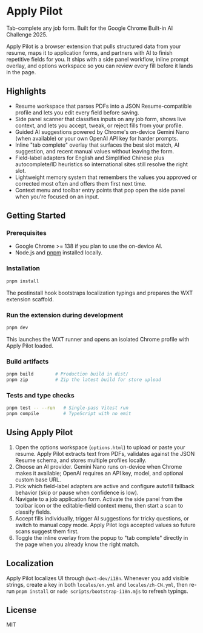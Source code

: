 # Apply Pilot

Tab-complete any job form. Built for the Google Chrome Built-in AI Challenge 2025.

Apply Pilot is a browser extension that pulls structured data from your resume, maps it to application forms, and partners with AI to finish repetitive fields for you. It ships with a side panel workflow, inline prompt overlay, and options workspace so you can review every fill before it lands in the page.

## Highlights
- Resume workspace that parses PDFs into a JSON Resume-compatible profile and lets you edit every field before saving.
- Side panel scanner that classifies inputs on any job form, shows live context, and lets you accept, tweak, or reject fills from your profile.
- Guided AI suggestions powered by Chrome's on-device Gemini Nano (when available) or your own OpenAI API key for harder prompts.
- Inline "tab complete" overlay that surfaces the best slot match, AI suggestion, and recent manual values without leaving the form.
- Field-label adapters for English and Simplified Chinese plus autocomplete/ID heuristics so international sites still resolve the right slot.
- Lightweight memory system that remembers the values you approved or corrected most often and offers them first next time.
- Context menu and toolbar entry points that pop open the side panel when you're focused on an input.

## Getting Started

### Prerequisites
- Google Chrome >= 138 if you plan to use the on-device AI.
- Node.js and [pnpm](https://pnpm.io/) installed locally.

### Installation
```bash
pnpm install
```
The postinstall hook bootstraps localization typings and prepares the WXT extension scaffold.

### Run the extension during development
```bash
pnpm dev
```
This launches the WXT runner and opens an isolated Chrome profile with Apply Pilot loaded.

### Build artifacts
```bash
pnpm build        # Production build in dist/
pnpm zip          # Zip the latest build for store upload
```

### Tests and type checks
```bash
pnpm test -- --run   # Single-pass Vitest run
pnpm compile         # TypeScript with no emit
```

## Using Apply Pilot
1. Open the options workspace (`options.html`) to upload or paste your resume. Apply Pilot extracts text from PDFs, validates against the JSON Resume schema, and stores multiple profiles locally.
2. Choose an AI provider. Gemini Nano runs on-device when Chrome makes it available; OpenAI requires an API key, model, and optional custom base URL.
3. Pick which field-label adapters are active and configure autofill fallback behavior (skip or pause when confidence is low).
4. Navigate to a job application form. Activate the side panel from the toolbar icon or the editable-field context menu, then start a scan to classify fields.
5. Accept fills individually, trigger AI suggestions for tricky questions, or switch to manual copy mode. Apply Pilot logs accepted values so future scans suggest them first.
6. Toggle the inline overlay from the popup to "tab complete" directly in the page when you already know the right match.

## Localization
Apply Pilot localizes UI through `@wxt-dev/i18n`. Whenever you add visible strings, create a key in both `locales/en.yml` and `locales/zh-CN.yml`, then re-run `pnpm install` or `node scripts/bootstrap-i18n.mjs` to refresh typings.

## License
MIT
